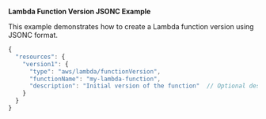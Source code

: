 **Lambda Function Version JSONC Example**

This example demonstrates how to create a Lambda function version using JSONC format.

```javascript
{
  "resources": {
    "version1": {
      "type": "aws/lambda/functionVersion",
      "functionName": "my-lambda-function",
      "description": "Initial version of the function"  // Optional description
    }
  }
}
``` 